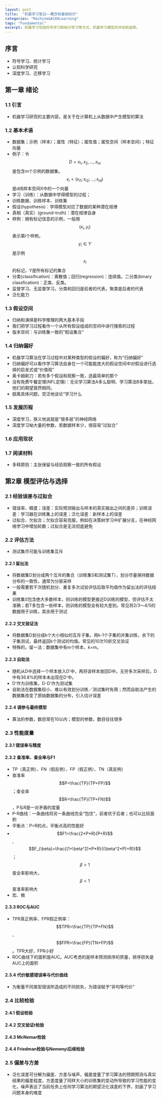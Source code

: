 ```yaml
---
layout: post
title:  "机器学习笔记——概念和基础知识"
categories: "Machine&#160Learning"
tags: "Fundamental"
excerpt: 机器学习包括符号学习和统计学习等方式。机器学习模型的评估和选择。
---
```


## 序言

* 符号学习、统计学习
* 认知科学研究
* 深度学习、迁移学习

## 第一章 绪论

### 1.1 引言

* 机器学习研究的主要内容，是关于在计算机上从数据中产生模型的算法

### 1.2 基本术语

* 数据集；示例（样本）；属性（特征）；属性值；属性空间（样本空间）；特征向量
* 例子：令$$D={x_{1}, x_{2}, ..., x_{m}}$$是包含m个示例的数据集。$$x_{i}=(x_{i1}; x_{i2}; ...; x_{id})$$是d纬样本空间X中的一个向量
* 学习（训练）：从数据中学得模型的过程；
* 训练数据、训练样本、训练集
* 假设(hypothesis)：学得模型对应了数据的某种潜在规律
* 真相（真实）(ground-truth)：潜在规律自身
* 样例：拥有标记信息的示例，一般用$$(x_{i}, y_{i})$$表示第i个样例，$$y_{i}∈Y$$是示例$$x_{i}$$的标记，Y是所有标记的集合
* 分类(classification)：离散值；回归(regression)：连续值。二分类(binary classfication)：正类、反类。
* 监督学习、无监督学习，分类和回归是前者的代表，聚类是后者的代表
* 泛化能力

### 1.3 假设空间

* 归纳和演绎是科学推理的两大基本手段
* 我们把学习过程看作一个从所有假设组成的空间中进行搜索的过程
* 版本空间：与训练集一致的“假设集合”

### 1.4 归纳偏好

* 机器学习算法在学习过程中对某种类型的假设的偏好，称为“归纳偏好”
* 归纳偏好可以看作学习算法自身在一个可能能庞大的假设空间中对假设进行选择的启发式或“价值观”
* 奥卡姆剃刀：若有多个假设和观察一致，选最简单的那个
* 没有免费午餐定理(NFL定理)：无论学习算法A多么聪明、学习算法B多笨拙，他们的期望竟然相同。
* 脱离具体问题，空泛地谈论“学习什么

### 1.5 发展历程

* 深度学习，狭义地说就是“很多层”的神经网络
* 深度学习呦大量的参数，若数据样本少，很容易“过拟合”

### 1.6 应用现状

### 1.7 阅读材料

* 多释原则：主张保留与经验观察一致的所有假设

## 第2章 模型评估与选择

### 2.1 经验误差与过拟合

* 错误率、精度；误差：实际预测输出与样本的真实输出之间的差异；训练误差：学习器在训练集上的误差；泛化误差：新样本上的误差
* 过拟合、欠拟合；欠拟合容易克服，例如在决策树学习中扩展分支，在神经网络学习中增加轮数；过拟合是无法彻底避免

### 2.2 评估方法

* 测试集尽可能与训练集互斥

#### 2.2.1 留出法

* 将数据集D划分成两个互斥的集合（训练集S和测试集T），划分尽量保持数据分布的一致性，通常为分层采样
* 一般需要若干次随机划分、重复多次试验评估后取平均值作为留出法的评估结果
* 训练集S包含绝大多数样本，则训练的模型更接近D训练的模型，但评估不太准确；若T多包含一些样本，则训练的模型会有较大差别。常见将2/3～4/5的数据用于训练，其余用于测试

#### 2.2.2 交叉验证法

* 将数据集D划分成k个大小相似的互斥子集，用k-1个子集的并集训练，余下的子集测试，最终返回k个测试的均值。常见的10次10折交叉验证
* 特殊的，留一法：数据集中有m个样本，k=m。

#### 2.2.3 自助法

* 随机从D中选择一个样本放入D'中，再将该样本放回D中。无穷多次采样后，D中有36.8%的样本未出现在D'中。
* D'作为训练集，D-D'作为测试集
* 自助法在数据集较小、难以有效划分训练／测试集时有用；然而自助法产生的数据集改变了原始数据集的分布，引入估计误差

#### 2.2.4 调参与最终模型

* 算法的参数，数目常在10以内；模型的参数，数目往往很多

### 2.3 性能度量

#### 2.3.1 错误率与精度

#### 2.3.2 查准率、查全率与F1

* TP（真正例）、FN（假反例）、FP（假正例）、TN（真反例）
* 查准率$$P=\frac{TP}{TP+FP}$$；查全率$$R=\frac{TP}{TP+FN}$$，P与R是一对矛盾的度量
* P-R曲线：一条曲线将另一条曲线完全“包住”，前者优于后者；也可以比较面积
* 平衡点：P=R的点，平衡点高的性能好
* $$F1=\frac{2*P*R}{P+R}$$,$$F_{\beta}=\frac{(1+\beta^2)*P*R}{(\beta^2*P)+R)}$$；$$\beta>1$$查全率影响大，$$\beta<1$$查准率影响大
* 宏、微

#### 2.3.3 ROC与AUC

* TPR真正例率、FPR假正例率：$$TPR=\frac{TP}{TP+FN}$$、$$FPR=\frac{FP}{TN+FP}$$。TPR大好，FPR小好
* ROC曲线下的面积是AUC。AUC考虑的是样本预测排序的质量，排序损失是AUC上的面积

#### 2.3.4 代价敏感错误率与代价曲线

* 为衡量不同类型错误所造成的不同损失，为错误赋予“非均等代价”

### 2.4 比较检验

#### 2.4.1 假设检验

#### 2.4.2 交叉验证t检验

#### 2.4.3 McNemar检验

#### 2.4.4 Friedman检验与Nemenyi后续检验

### 2.5 偏差与方差

* 泛化误差可分解为偏差、方差与噪声，偏差度量了学习算法的预期预测与真实结果的偏差程度，方差度量了同样大小的训练集的变动所导致的学习性能的变化，噪声表达了当前任务上任何学习算法的期望泛化误差的下界，刻画了学习问题本身的难度
